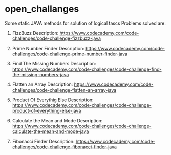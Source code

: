 # open_challanges
Some static JAVA methods for solution of logical tascs
Problems solved are:
1. FizzBuzz
  Description: https://www.codecademy.com/code-challenges/code-challenge-fizzbuzz-java

2. Prime Number Finder
  Description: https://www.codecademy.com/code-challenges/code-challenge-prime-number-finder-java

3. Find The Missing Numbers 
  Description: https://www.codecademy.com/code-challenges/code-challenge-find-the-missing-numbers-java

4. Flatten an Array
  Description: https://www.codecademy.com/code-challenges/code-challenge-flatten-an-array-java

5. Product Of Everythig Else
  Description: https://www.codecademy.com/code-challenges/code-challenge-product-of-everything-else-java
  
6. Calculate the Mean and Mode
  Description: https://www.codecademy.com/code-challenges/code-challenge-calculate-the-mean-and-mode-java
  
7. Fibonacci Finder
  Description: https://www.codecademy.com/code-challenges/code-challenge-fibonacci-finder-java
